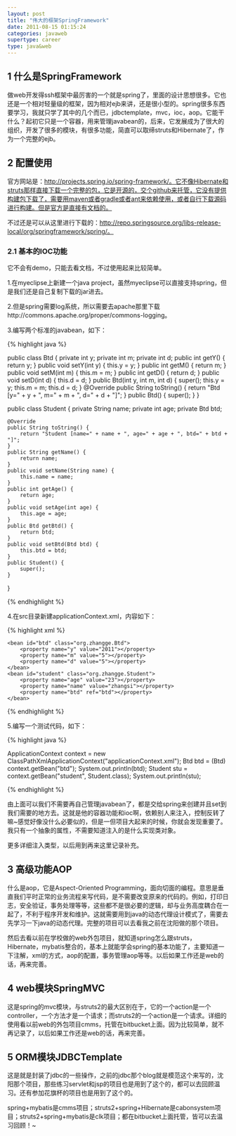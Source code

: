 ```yaml
---
layout: post
title: "伟大的框架SpringFramework"
date: 2011-08-15 01:15:24
categories: javaweb
supertype: career
type: java&web
---
```


## 1 什么是SpringFramework

做web开发得ssh框架中最厉害的一个就是spring了，里面的设计思想很多。它也还是一个相对轻量级的框架，因为相对ejb来讲，还是很小型的。spring很多东西要学习，我就只学了其中的几个而已，jdbctemplate，mvc，ioc，aop。它能干什么？起初它只是一个容器，用来管理javabean的，后来，它发展成为了很大的组织，开发了很多的模块，有很多功能，简直可以取缔struts和Hibernate了，作为一个完整的ejb。

## 2 配置使用

官方网站是：http://projects.spring.io/spring-framework/。它不像Hibernate和struts那样直接下载一个完整的包，它是开源的，交个github来托管，它没有提供构建包下载了，需要用maven或者gradle或者ant来依赖使用，或者自行下载源码进行构建。但是官方是直接有文档的。

不过还是可以从这里进行下载的：http://repo.springsource.org/libs-release-local/org/springframework/spring/。

### 2.1 基本的IOC功能

它不会有demo，只能去看文档，不过使用起来比较简单。

1.在myeclipse上新建一个java project，虽然myeclipse可以直接支持spring，但是我们还是自己复制下载的jar进去。

2.但是spring需要log系统，所以需要去apache那里下载http://commons.apache.org/proper/commons-logging。

3.编写两个标准的javabean，如下：

{% highlight java %}

public class Btd {
	private int y;
	private int m;
	private int d;
	public int getY() {
		return y;
	}
	public void setY(int y) {
		this.y = y;
	}
	public int getM() {
		return m;
	}
	public void setM(int m) {
		this.m = m;
	}
	public int getD() {
		return d;
	}
	public void setD(int d) {
		this.d = d;
	}
	public Btd(int y, int m, int d) {
		super();
		this.y = y;
		this.m = m;
		this.d = d;
	}
	@Override
	public String toString() {
		return "Btd [y=" + y + ", m=" + m + ", d=" + d + "]";
	}
	public Btd() {
		super();
	}
}

public class Student {
	private String name;
	private int age;
	private Btd btd;
	
	@Override
	public String toString() {
		return "Student [name=" + name + ", age=" + age + ", btd=" + btd + "]";
	}
	public String getName() {
		return name;
	}
	public void setName(String name) {
		this.name = name;
	}
	public int getAge() {
		return age;
	}
	public void setAge(int age) {
		this.age = age;
	}
	public Btd getBtd() {
		return btd;
	}
	public void setBtd(Btd btd) {
		this.btd = btd;
	}
	public Student() {
		super();
	}
}

{% endhighlight %}

4.在src目录新建applicationContext.xml，内容如下：

{% highlight xml %}

<beans xmlns="http://www.springframework.org/schema/beans"
	xmlns:xsi="http://www.w3.org/2001/XMLSchema-instance" xmlns:p="http://www.springframework.org/schema/p"
	xsi:schemaLocation="http://www.springframework.org/schema/beans http://www.springframework.org/schema/beans/spring-beans-3.0.xsd">

	<bean id="btd" class="org.zhangge.Btd">
		<property name="y" value="2011"></property>
		<property name="m" value="5"></property>
		<property name="d" value="5"></property>
	</bean>
	<bean id="student" class="org.zhangge.Student">
		<property name="age" value="23"></property>
		<property name="name" value="zhangsi"></property>
		<property name="btd" ref="btd"></property>
	</bean>
</beans>

{% endhighlight %}

5.编写一个测试代码，如下：

{% highlight java %}

ApplicationContext context = new ClassPathXmlApplicationContext("applicationContext.xml");
Btd btd = (Btd) context.getBean("btd");
System.out.println(btd);
Student stu = context.getBean("student", Student.class);
System.out.println(stu);

{% endhighlight %}

由上面可以我们不需要再自己管理javabean了，都是交给spring来创建并且set到我们需要的地方去。这就是他的容器功能和ioc啊，依赖别人来注入，控制反转了嘛~感觉好像没什么必要似的，但是一但项目大起来的时候，你就会发现重要了。我只有一个抽象的属性，不需要知道注入的是什么实现类对象。

更多详细注入类型，以后用到再来这里记录补充。

## 3 高级功能AOP

什么是aop，它是Aspect-Oriented Programming，面向切面的编程。意思是垂直我们平时正常的业务流程来写代码，是不需要改变原来的代码的。例如，打印日志，安全验证，事务处理等等，这些都不是很必要的逻辑，却与业务高度耦合在一起了，不利于程序开发和维护。这就需要用到java的动态代理设计模式了，需要去先学习一下java的动态代理。完整的项目可以去看我之前在沈阳做的那个项目。

然后去看以前在学校做的web外包项目，就知道spring怎么跟struts，Hibernate，mybatis整合的，基本上就能学会spring的基本功能了，主要知道一下注解，xml的方式，aop的配置，事务管理aop等等。以后如果工作还是web的话，再来完善。

## 4 web模块SpringMVC

这是spring的mvc模块，与struts2的最大区别在于，它的一个action是一个controller，一个方法才是一个请求；而struts2的一个action是一个请求。详细的使用看以前web的外包项目cmms，托管在bitbucket上面。因为比较简单，就不再记录了，以后如果工作还是web的话，再来完善。

## 5 ORM模块JDBCTemplate

这是就是封装了jdbc的一些操作，之前的jdbc那个blog就是模范这个来写的，沈阳那个项目，那些练习servlet和jsp的项目也是用到了这个的，都可以去回顾温习。还有参加花旗杯的项目也是用到了这个的。

spring+mybatis是cmms项目；struts2+spring+Hibernate是cabonsystem项目；struts2+spring+mybatis是clk项目；都在bitbucket上面托管，皆可以去温习回顾！~
